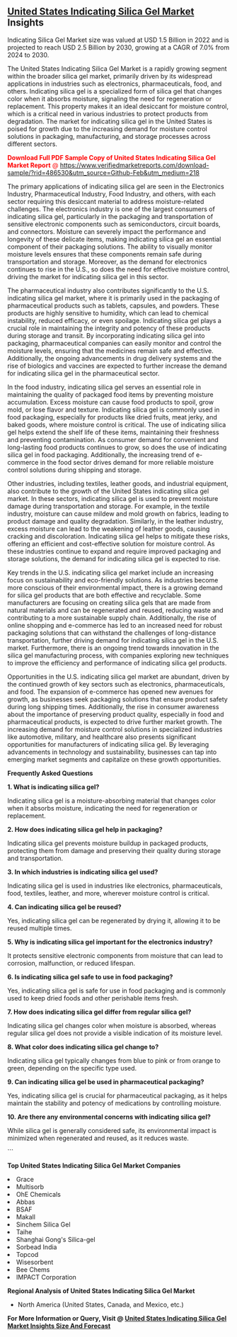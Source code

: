 <h2><a href="https://www.verifiedmarketreports.com/download-sample/?rid=486530&amp;utm_source=Github-Feb&amp;utm_medium=218" target="_blank">United States Indicating Silica Gel Market</a> Insights</h2><p>Indicating Silica Gel Market size was valued at USD 1.5 Billion in 2022 and is projected to reach USD 2.5 Billion by 2030, growing at a CAGR of 7.0% from 2024 to 2030.</p><p> <p>The United States Indicating Silica Gel Market is a rapidly growing segment within the broader silica gel market, primarily driven by its widespread applications in industries such as electronics, pharmaceuticals, food, and others. Indicating silica gel is a specialized form of silica gel that changes color when it absorbs moisture, signaling the need for regeneration or replacement. This property makes it an ideal desiccant for moisture control, which is a critical need in various industries to protect products from degradation. The market for indicating silica gel in the United States is poised for growth due to the increasing demand for moisture control solutions in packaging, manufacturing, and storage processes across different sectors. <p><span class=""><span style="color: #ff0000;"><strong>Download Full PDF Sample Copy of United States Indicating Silica Gel Market Report</strong> @ </span><a href="https://www.verifiedmarketreports.com/download-sample/?rid=486530&amp;utm_source=Github-Feb&amp;utm_medium=218" target="_blank">https://www.verifiedmarketreports.com/download-sample/?rid=486530&amp;utm_source=Github-Feb&amp;utm_medium=218</a></span></p></p> <p>The primary applications of indicating silica gel are seen in the Electronics Industry, Pharmaceutical Industry, Food Industry, and others, with each sector requiring this desiccant material to address moisture-related challenges. The electronics industry is one of the largest consumers of indicating silica gel, particularly in the packaging and transportation of sensitive electronic components such as semiconductors, circuit boards, and connectors. Moisture can severely impact the performance and longevity of these delicate items, making indicating silica gel an essential component of their packaging solutions. The ability to visually monitor moisture levels ensures that these components remain safe during transportation and storage. Moreover, as the demand for electronics continues to rise in the U.S., so does the need for effective moisture control, driving the market for indicating silica gel in this sector. </p> <p>The pharmaceutical industry also contributes significantly to the U.S. indicating silica gel market, where it is primarily used in the packaging of pharmaceutical products such as tablets, capsules, and powders. These products are highly sensitive to humidity, which can lead to chemical instability, reduced efficacy, or even spoilage. Indicating silica gel plays a crucial role in maintaining the integrity and potency of these products during storage and transit. By incorporating indicating silica gel into packaging, pharmaceutical companies can easily monitor and control the moisture levels, ensuring that the medicines remain safe and effective. Additionally, the ongoing advancements in drug delivery systems and the rise of biologics and vaccines are expected to further increase the demand for indicating silica gel in the pharmaceutical sector. </p> <p>In the food industry, indicating silica gel serves an essential role in maintaining the quality of packaged food items by preventing moisture accumulation. Excess moisture can cause food products to spoil, grow mold, or lose flavor and texture. Indicating silica gel is commonly used in food packaging, especially for products like dried fruits, meat jerky, and baked goods, where moisture control is critical. The use of indicating silica gel helps extend the shelf life of these items, maintaining their freshness and preventing contamination. As consumer demand for convenient and long-lasting food products continues to grow, so does the use of indicating silica gel in food packaging. Additionally, the increasing trend of e-commerce in the food sector drives demand for more reliable moisture control solutions during shipping and storage. </p> <p>Other industries, including textiles, leather goods, and industrial equipment, also contribute to the growth of the United States indicating silica gel market. In these sectors, indicating silica gel is used to prevent moisture damage during transportation and storage. For example, in the textile industry, moisture can cause mildew and mold growth on fabrics, leading to product damage and quality degradation. Similarly, in the leather industry, excess moisture can lead to the weakening of leather goods, causing cracking and discoloration. Indicating silica gel helps to mitigate these risks, offering an efficient and cost-effective solution for moisture control. As these industries continue to expand and require improved packaging and storage solutions, the demand for indicating silica gel is expected to rise. </p> <p>Key trends in the U.S. indicating silica gel market include an increasing focus on sustainability and eco-friendly solutions. As industries become more conscious of their environmental impact, there is a growing demand for silica gel products that are both effective and recyclable. Some manufacturers are focusing on creating silica gels that are made from natural materials and can be regenerated and reused, reducing waste and contributing to a more sustainable supply chain. Additionally, the rise of online shopping and e-commerce has led to an increased need for robust packaging solutions that can withstand the challenges of long-distance transportation, further driving demand for indicating silica gel in the U.S. market. Furthermore, there is an ongoing trend towards innovation in the silica gel manufacturing process, with companies exploring new techniques to improve the efficiency and performance of indicating silica gel products. </p> <p>Opportunities in the U.S. indicating silica gel market are abundant, driven by the continued growth of key sectors such as electronics, pharmaceuticals, and food. The expansion of e-commerce has opened new avenues for growth, as businesses seek packaging solutions that ensure product safety during long shipping times. Additionally, the rise in consumer awareness about the importance of preserving product quality, especially in food and pharmaceutical products, is expected to drive further market growth. The increasing demand for moisture control solutions in specialized industries like automotive, military, and healthcare also presents significant opportunities for manufacturers of indicating silica gel. By leveraging advancements in technology and sustainability, businesses can tap into emerging market segments and capitalize on these growth opportunities. </p> <p><strong>Frequently Asked Questions</strong></p> <p><strong>1. What is indicating silica gel?</strong></p> <p>Indicating silica gel is a moisture-absorbing material that changes color when it absorbs moisture, indicating the need for regeneration or replacement.</p> <p><strong>2. How does indicating silica gel help in packaging?</strong></p> <p>Indicating silica gel prevents moisture buildup in packaged products, protecting them from damage and preserving their quality during storage and transportation.</p> <p><strong>3. In which industries is indicating silica gel used?</strong></p> <p>Indicating silica gel is used in industries like electronics, pharmaceuticals, food, textiles, leather, and more, wherever moisture control is critical.</p> <p><strong>4. Can indicating silica gel be reused?</strong></p> <p>Yes, indicating silica gel can be regenerated by drying it, allowing it to be reused multiple times.</p> <p><strong>5. Why is indicating silica gel important for the electronics industry?</strong></p> <p>It protects sensitive electronic components from moisture that can lead to corrosion, malfunction, or reduced lifespan.</p> <p><strong>6. Is indicating silica gel safe to use in food packaging?</strong></p> <p>Yes, indicating silica gel is safe for use in food packaging and is commonly used to keep dried foods and other perishable items fresh.</p> <p><strong>7. How does indicating silica gel differ from regular silica gel?</strong></p> <p>Indicating silica gel changes color when moisture is absorbed, whereas regular silica gel does not provide a visible indication of its moisture level.</p> <p><strong>8. What color does indicating silica gel change to?</strong></p> <p>Indicating silica gel typically changes from blue to pink or from orange to green, depending on the specific type used.</p> <p><strong>9. Can indicating silica gel be used in pharmaceutical packaging?</strong></p> <p>Yes, indicating silica gel is crucial for pharmaceutical packaging, as it helps maintain the stability and potency of medications by controlling moisture.</p> <p><strong>10. Are there any environmental concerns with indicating silica gel?</strong></p> <p>While silica gel is generally considered safe, its environmental impact is minimized when regenerated and reused, as it reduces waste.</p> ```</p><p><strong>Top United States Indicating Silica Gel Market Companies</strong></p><div data-test-id=""><p><li>Grace</li><li> Multisorb</li><li> OhE Chemicals</li><li> Abbas</li><li> BSAF</li><li> Makall</li><li> Sinchem Silica Gel</li><li> Taihe</li><li> Shanghai Gong's Silica-gel</li><li> Sorbead India</li><li> Topcod</li><li> Wisesorbent</li><li> Bee Chems</li><li> IMPACT Corporation</li></p><div><strong>Regional Analysis of&nbsp;United States Indicating Silica Gel Market</strong></div><ul><li dir="ltr"><p dir="ltr">North America&nbsp;(United States, Canada, and Mexico, etc.)</p></li></ul><p><strong>For More Information or Query, Visit @&nbsp;</strong><strong><a href="https://www.verifiedmarketreports.com/product/indicating-silica-gel-market/?utm_source=Github-Feb&amp;utm_medium=218" target="_blank">United States Indicating Silica Gel Market Insights Size And Forecast</a></strong></p></div>
